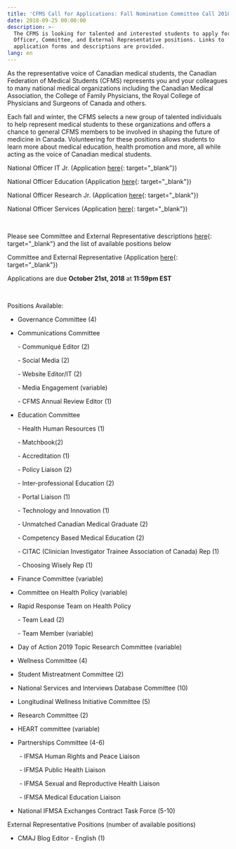 ```yaml
---
title: 'CFMS Call for Applications: Fall Nomination Committee Call 2018'
date: 2018-09-25 00:00:00
description: >-
  The CFMS is looking for talented and interested students to apply for National
  Officer, Committee, and External Representative positions. Links to
  application forms and descriptions are provided.
lang: en
---
```


As the representative voice of Canadian medical students, the Canadian Federation of Medical Students (CFMS) represents you and your colleagues to many national medical organizations including the Canadian Medical Association, the College of Family Physicians, the Royal College of Physicians and Surgeons of Canada and others.

Each fall and winter, the CFMS selects a new group of talented individuals to help represent medical students to these organizations and offers a chance to general CFMS members to be involved in shaping the future of medicine in Canada. Volunteering for these positions allows students to learn more about medical education, health promotion and more, all while acting as the voice of Canadian medical students.

National Officer IT Jr. (Application [here](https://goo.gl/forms/dccCJbbBJYZUHbVq1){: target="_blank"})

National Officer Education (Application [here](https://goo.gl/forms/raIJFFs02syv87QC2){: target="_blank"})

National Officer Research Jr. (Application [here](https://goo.gl/forms/oVOsDZfrr8p5a9Ff1){: target="_blank"}) &nbsp;

National Officer Services (Application [here](https://goo.gl/forms/lksioFUxmdCDDvt62){: target="_blank"})

&nbsp;

Please see Committee and External Representative descriptions [here](https://tinyurl.com/ybetjatr){: target="_blank"}&nbsp;and the list of available positions below

Committee and External Representative (Application [here](https://goo.gl/forms/EXR4072GPSA6ZKYw1){: target="_blank"})&nbsp;

Applications are due **October 21st, 2018** at **11:59pm EST**

&nbsp;

Positions Available:

* Governance Committee (4)

* Communications Committee

&nbsp; &nbsp; &nbsp; - Communiqu&eacute; Editor (2)

&nbsp; &nbsp; &nbsp; - Social Media (2)

&nbsp; &nbsp; &nbsp; - Website Editor/IT (2)

&nbsp; &nbsp; &nbsp; - Media Engagement (variable)

&nbsp; &nbsp; &nbsp; - CFMS Annual Review Editor (1)

* Education Committee

&nbsp; &nbsp; &nbsp; - Health Human Resources (1)

&nbsp; &nbsp; &nbsp; - Matchbook(2)

&nbsp; &nbsp; &nbsp; - Accreditation (1)

&nbsp; &nbsp; &nbsp; - Policy Liaison (2)

&nbsp; &nbsp; &nbsp; - Inter-professional Education (2)

&nbsp; &nbsp; &nbsp; - Portal Liaison (1)

&nbsp; &nbsp; &nbsp; - Technology and Innovation (1)

&nbsp; &nbsp; &nbsp; - Unmatched Canadian Medical Graduate (2)

&nbsp; &nbsp; &nbsp; - Competency Based Medical Education (2)

&nbsp; &nbsp; &nbsp; - CITAC (Clinician Investigator Trainee Association of Canada) Rep (1)

&nbsp; &nbsp; &nbsp; - Choosing Wisely Rep (1)

* Finance Committee (variable)

* Committee on Health Policy (variable)

* Rapid Response Team on Health Policy

&nbsp; &nbsp; &nbsp; - Team Lead (2)

&nbsp; &nbsp; &nbsp; - Team Member (variable)

* Day of Action 2019 Topic Research Committee (variable)

* Wellness Committee (4)

* Student Mistreatment Committee (2)

* National Services and Interviews Database Committee (10)

* Longitudinal Wellness Initiative Committee (5)

* Research Committee (2)

* HEART committee (variable)

* Partnerships Committee (4-6)

&nbsp; &nbsp; &nbsp; &nbsp;- IFMSA Human Rights and Peace Liaison

&nbsp; &nbsp; &nbsp; &nbsp;- IFMSA Public Health Liaison

&nbsp; &nbsp; &nbsp; &nbsp;- IFMSA Sexual and Reproductive Health Liaison

&nbsp; &nbsp; &nbsp; &nbsp;- IFMSA Medical Education Liaison

* National IFMSA Exchanges Contract Task Force (5-10)

External Representative Positions (number of available positions)

* CMAJ Blog Editor - English (1)